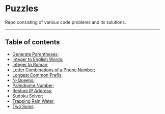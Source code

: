 # Puzzles
Repo consisting of various code problems and its solutions.

***
## Table of contents
- [Generate Parentheses](GenerateParentheses);
- [Integer to English Words](IntegerToEnglishWords);
- [Integer to Roman](IntegerToRoman);
- [Letter Combinations of a Phone Number](LetterCombinationsPhoneNumber);
- [Longest Common Prefix](LongestCommonPrefix);
- [N-Queens](NQueens);
- [Palindrome Number](PalindromeNumber);
- [Restore IP Address](RestoreIPAddresses);
- [Sudoku Solver](SudokuSolver);
- [Trapping Rain Water](TrappingRainWater);
- [Two Sums](TwoSums).
